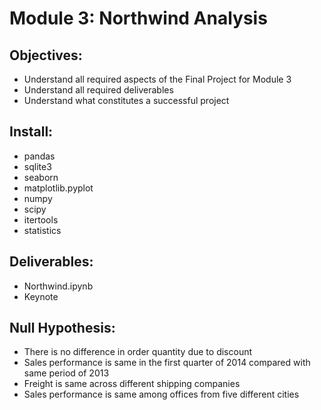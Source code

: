 # Module 3: Northwind Analysis

## Objectives:
- Understand all required aspects of the Final Project for Module 3
- Understand all required deliverables
- Understand what constitutes a successful project

## Install:
- pandas
- sqlite3
- seaborn
- matplotlib.pyplot
- numpy
- scipy
- itertools
- statistics

## Deliverables:
- Northwind.ipynb
- Keynote

## Null Hypothesis:
- There is no difference in order quantity due to discount
- Sales performance is same in the first quarter of 2014 compared with same period of 2013
- Freight is same across different shipping companies
- Sales performance is same among offices from five different cities